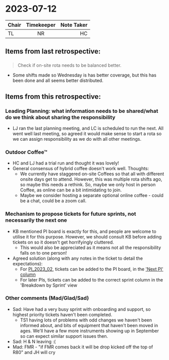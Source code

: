 # 2023-07-12

| Chair      | Timekeeper | Note Taker |
| :--------   | :---------: | ----------: |
| TL | NR | HC |

## Items from last retrospective:

### 
> Check if on-site rota needs to be balanced better.
- Some shifts made so Wednesday is has better coverage, but this has been done and all seems better distributed.

## Items from this retrospective:

### Leading Planning: what information needs to be shared/what do we think about sharing the responsibility
- LJ ran the last planning meeting, and LC is scheduled to run the next. All went well last meeting, so agreed it would make sense to start a rota so we can assign responsibility as we do with all other meetings.

### Outdoor Coffee™
- HC and LJ had a trial run and thought it was lovely!
- General consensus of hybrid coffee doesn't work well. Thoughts:
   - We currently have staggered on-site Coffees so that all with different onsite days get to attend. However, this was multiple rota shifts ago, so maybe this needs a rethink. So, maybe we only host in person Coffee, as online can be a bit intimidating to join.
   - Maybe we consider hosting a separate optional online coffee - could be a chat, could be a zoom call.

### Mechanism to propose tickets for future sprints, not necessarily the next one
 - KB mentioned PI board is exactly for this, and people are welcome to utilise it for this purpose. However, we should consult KB before adding tickets on so it doesn't get horrifyingly cluttered.
   - This would also be appreciated as it means not all the responsibility falls on to one person!
 - Agreed solution (along with any notes in the ticket to detail the expectations):
   - For [PI_2023_02](https://github.com/orgs/ISISComputingGroup/projects/4), tickets can be added to the PI board, in the ['Next PI' column](https://github.com/orgs/ISISComputingGroup/projects/4/views/5)
   - For later PIs, tickets can be added to the correct sprint column in the 'Breakdown by Sprint' view

### Other comments (Mad/Glad/Sad)
- Sad: Have had a very busy sprint with onboarding and support, so highest priority tickets haven't been completed.
    - TS1 having lots of problems with odd changes we haven't been informed about, and bits of equipment that haven't been moved in ages. We'll have a few more instruments showing up in September so can expect similar support issues then.
- Sad: H & N leaving :(
- Mad: FMR - "if FMR comes back it will be drop kicked off the top of R80" and JH will cry

